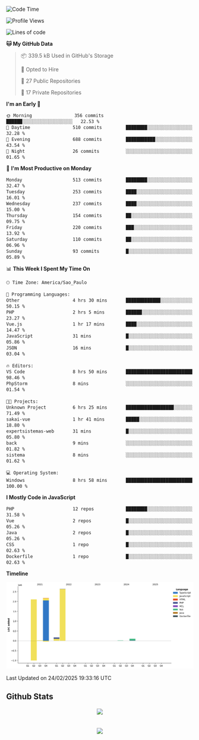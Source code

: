  
<!--START_SECTION:waka-->
![Code Time](http://img.shields.io/badge/Code%20Time-1%2C804%20hrs%2027%20mins-blue)

![Profile Views](http://img.shields.io/badge/Profile%20Views-0-blue)

![Lines of code](https://img.shields.io/badge/From%20Hello%20World%20I%27ve%20Written-7.2%20million%20lines%20of%20code-blue)

**🐱 My GitHub Data** 

> 📦 339.5 kB Used in GitHub's Storage 
 > 
> 💼 Opted to Hire
 > 
> 📜 27 Public Repositories 
 > 
> 🔑 17 Private Repositories 
 > 
**I'm an Early 🐤** 

```text
🌞 Morning                356 commits         ██████░░░░░░░░░░░░░░░░░░░   22.53 % 
🌆 Daytime                510 commits         ████████░░░░░░░░░░░░░░░░░   32.28 % 
🌃 Evening                688 commits         ███████████░░░░░░░░░░░░░░   43.54 % 
🌙 Night                  26 commits          ░░░░░░░░░░░░░░░░░░░░░░░░░   01.65 % 
```
📅 **I'm Most Productive on Monday** 

```text
Monday                   513 commits         ████████░░░░░░░░░░░░░░░░░   32.47 % 
Tuesday                  253 commits         ████░░░░░░░░░░░░░░░░░░░░░   16.01 % 
Wednesday                237 commits         ████░░░░░░░░░░░░░░░░░░░░░   15.00 % 
Thursday                 154 commits         ██░░░░░░░░░░░░░░░░░░░░░░░   09.75 % 
Friday                   220 commits         ███░░░░░░░░░░░░░░░░░░░░░░   13.92 % 
Saturday                 110 commits         ██░░░░░░░░░░░░░░░░░░░░░░░   06.96 % 
Sunday                   93 commits          █░░░░░░░░░░░░░░░░░░░░░░░░   05.89 % 
```


📊 **This Week I Spent My Time On** 

```text
🕑︎ Time Zone: America/Sao_Paulo

💬 Programming Languages: 
Other                    4 hrs 30 mins       █████████████░░░░░░░░░░░░   50.15 % 
PHP                      2 hrs 5 mins        ██████░░░░░░░░░░░░░░░░░░░   23.27 % 
Vue.js                   1 hr 17 mins        ████░░░░░░░░░░░░░░░░░░░░░   14.47 % 
JavaScript               31 mins             █░░░░░░░░░░░░░░░░░░░░░░░░   05.86 % 
JSON                     16 mins             █░░░░░░░░░░░░░░░░░░░░░░░░   03.04 % 

🔥 Editors: 
VS Code                  8 hrs 50 mins       █████████████████████████   98.46 % 
PhpStorm                 8 mins              ░░░░░░░░░░░░░░░░░░░░░░░░░   01.54 % 

🐱‍💻 Projects: 
Unknown Project          6 hrs 25 mins       ██████████████████░░░░░░░   71.49 % 
sakai-vue                1 hr 41 mins        █████░░░░░░░░░░░░░░░░░░░░   18.80 % 
expertsistemas-web       31 mins             █░░░░░░░░░░░░░░░░░░░░░░░░   05.80 % 
back                     9 mins              ░░░░░░░░░░░░░░░░░░░░░░░░░   01.82 % 
sistema                  8 mins              ░░░░░░░░░░░░░░░░░░░░░░░░░   01.62 % 

💻 Operating System: 
Windows                  8 hrs 58 mins       █████████████████████████   100.00 % 
```

**I Mostly Code in JavaScript** 

```text
PHP                      12 repos            ████████░░░░░░░░░░░░░░░░░   31.58 % 
Vue                      2 repos             █░░░░░░░░░░░░░░░░░░░░░░░░   05.26 % 
Java                     2 repos             █░░░░░░░░░░░░░░░░░░░░░░░░   05.26 % 
CSS                      1 repo              █░░░░░░░░░░░░░░░░░░░░░░░░   02.63 % 
Dockerfile               1 repo              █░░░░░░░░░░░░░░░░░░░░░░░░   02.63 % 
```



**Timeline**

![Lines of Code chart](https://raw.githubusercontent.com/MaueDev/MaueDev/main/assets/bar_graph.png)


 Last Updated on 24/02/2025 19:33:16 UTC
<!--END_SECTION:waka-->

## Github Stats  
<div align="center"><img src="https://github-readme-stats.vercel.app/api/top-langs/?username=MaueDev&hide_border=true&layout=compact" align="center" /></div>  

<br/>  

<br/>  

<div align="center">
<img src="https://komarev.com/ghpvc/?username=MaueDev&&style=flat-square" align="center" />
</div>  
  
